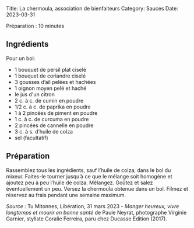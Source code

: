 Title: La chermoula, association de bienfaiteurs
Category: Sauces
Date: 2023-03-31

Préparation : 10 minutes

## Ingrédients

Pour un bol:

* 1 bouquet de persil plat ciselé
* 1 bouquet de coriandre ciselé
* 3 gousses d’ail pelées et hachées
* 1 oignon moyen pelé et haché
* le jus d'un citron
* 2 c. à c. de cumin en poudre
* 1/2 c. à c. de paprika en poudre
* 1 à 2 pincées de piment en poudre
* 1 c. à c. de curcuma en poudre
* 2 pincées de cannelle en poudre
* 3 c. à s. d’huile de colza
* sel (facultatif)

## Préparation

Rassemblez tous les ingrédients, sauf l’huile de colza, dans le bol du mixeur. Faites-le tourner
jusqu’à ce que le mélange soit homogène et ajoutez peu à peu l’huile de colza. Mélangez. Goûtez et
salez éventuellement un peu. Versez la chermoula obtenue dans un bol. Filmez et réservez au frais
pendant une semaine maximum.

*Source :* Tu Mitonnes, Libération, 31 mars 2023 - *Manger heureux, vivre longtemps et mourir en bonne santé*
de Paule Neyrat, photographe Virginie Garnier, styliste Coralie Ferreira, paru chez Ducasse Edition (2017).
